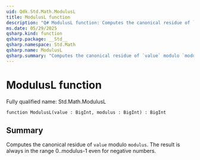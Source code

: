 ```yaml
---
uid: Qdk.Std.Math.ModulusL
title: ModulusL function
description: "Q# ModulusL function: Computes the canonical residue of `value` modulo `modulus`. The result is always in the range 0..modulus-1 even for negative numbers."
ms.date: 05/29/2025
qsharp.kind: function
qsharp.package: __Std__
qsharp.namespace: Std.Math
qsharp.name: ModulusL
qsharp.summary: "Computes the canonical residue of `value` modulo `modulus`. The result is always in the range 0..modulus-1 even for negative numbers."
---
```


# ModulusL function

Fully qualified name: Std.Math.ModulusL

```qsharp
function ModulusL(value : BigInt, modulus : BigInt) : BigInt
```

## Summary
Computes the canonical residue of `value` modulo `modulus`.
The result is always in the range 0..modulus-1 even for negative numbers.
